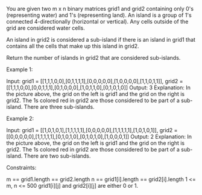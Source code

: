 
You are given two m x n binary matrices grid1 and grid2 containing only 0's
(representing water) and 1's (representing land). An island is a group of 1's
connected 4-directionally (horizontal or vertical). Any cells outside of the
grid are considered water cells.

An island in grid2 is considered a sub-island if there is an island in grid1
that contains all the cells that make up this island in grid2.

Return the number of islands in grid2 that are considered sub-islands.


Example 1:


Input: grid1 = [[1,1,1,0,0],[0,1,1,1,1],[0,0,0,0,0],[1,0,0,0,0],[1,1,0,1,1]],
grid2 = [[1,1,1,0,0],[0,0,1,1,1],[0,1,0,0,0],[1,0,1,1,0],[0,1,0,1,0]]
Output: 3
Explanation: In the picture above, the grid on the left is grid1 and the grid
on the right is grid2.
The 1s colored red in grid2 are those considered to be part of a sub-island.
There are three sub-islands.


Example 2:


Input: grid1 = [[1,0,1,0,1],[1,1,1,1,1],[0,0,0,0,0],[1,1,1,1,1],[1,0,1,0,1]],
grid2 = [[0,0,0,0,0],[1,1,1,1,1],[0,1,0,1,0],[0,1,0,1,0],[1,0,0,0,1]]
Output: 2 
Explanation: In the picture above, the grid on the left is grid1 and the grid
on the right is grid2.
The 1s colored red in grid2 are those considered to be part of a sub-island.
There are two sub-islands.



Constraints:


m == grid1.length == grid2.length
n == grid1[i].length == grid2[i].length
1 <= m, n <= 500
grid1[i][j] and grid2[i][j] are either 0 or 1.




